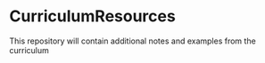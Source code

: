 # CurriculumResources
This repository will contain additional notes and examples from the curriculum
